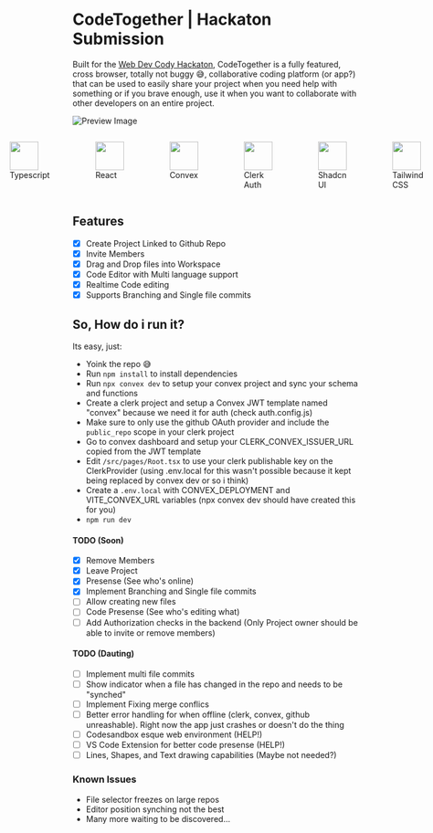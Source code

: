 # CodeTogether | Hackaton Submission

Built for the [Web Dev Cody Hackaton](https://hackathon.webdevcody.com), CodeTogether is a fully featured, cross browser, totally not buggy 😅, collaborative coding platform (or app?) that can be used to easily share your project when you need help with something or if you brave enough, use it when you want to collaborate with other developers on an entire project.

![Preview Image](https://media.discordapp.net/attachments/1146254904982253568/1150133350477074562/image.png?width=1031&height=494)

<div style="display: flex; justify-content: center; width: 100%;">
   <figure>
      <img width="50" height="50" src="https://www.typescriptlang.org/favicon-32x32.png?v=8944a05a8b601855de116c8a56d3b3ae">
      <figcaption>Typescript<figcaption>
   </figure>
   <figure>
      <img width="50" height="50" src="https://react.dev/favicon.ico">
      <figcaption>React<figcaption>
   </figure>
   <figure>
      <img width="50" height="50" src="https://www.convex.dev/favicon.ico">
      <figcaption>Convex<figcaption>
   </figure>
   <figure>
      <img width="50" height="50" src="https://clerk.com/favicon/favicon-32x32.png">
      <figcaption>Clerk Auth<figcaption>
   </figure>
   <figure>
      <img width="50" height="50" src="https://ui.shadcn.com/favicon.ico">
      <figcaption>Shadcn UI<figcaption>
   </figure>
   <figure>
      <img width="50" height="50" src="https://tailwindcss.com/favicons/favicon-32x32.png?v=3">
      <figcaption>Tailwind CSS<figcaption>
   </figure>
</div>

## Features
- [x] Create Project Linked to Github Repo
- [x] Invite Members
- [x] Drag and Drop files into Workspace
- [x] Code Editor with Multi language support
- [x] Realtime Code editing
- [x] Supports Branching and Single file commits

## So, How do i run it?
Its easy, just:
- Yoink the repo 😅
- Run `npm install` to install dependencies
- Run `npx convex dev` to setup your convex project and sync your schema and functions
- Create a clerk project and setup a Convex JWT template named "convex" because we need it for auth (check auth.config.js)
- Make sure to only use the github OAuth provider and include the `public_repo` scope in your clerk project
- Go to convex dashboard and setup your CLERK_CONVEX_ISSUER_URL copied from the JWT template
- Edit `/src/pages/Root.tsx` to use your clerk publishable key on the ClerkProvider (using .env.local for this wasn't possible because it kept being replaced by convex dev or so i think)
- Create a `.env.local` with CONVEX_DEPLOYMENT and VITE_CONVEX_URL variables (npx convex dev should have created this for you)
- `npm run dev`

#### TODO (Soon)
- [x] Remove Members
- [x] Leave Project
- [x] Presense (See who's online)
- [x] Implement Branching and Single file commits
- [ ] Allow creating new files
- [ ] Code Presense (See who's editing what)
- [ ] Add Authorization checks in the backend (Only Project owner should be able to invite or remove members)

#### TODO (Dauting)
- [ ] Implement multi file commits
- [ ] Show indicator when a file has changed in the repo and needs to be "synched"
- [ ] Implement Fixing merge conflics
- [ ] Better error handling for when offline (clerk, convex, github unreashable). Right now the app just crashes or doesn't do the thing
- [ ] Codesandbox esque web environment (HELP!)
- [ ] VS Code Extension for better code presense (HELP!)
- [ ] Lines, Shapes, and Text drawing capabilities (Maybe not needed?) 

### Known Issues
- File selector freezes on large repos
- Editor position synching not the best
- Many more waiting to be discovered...